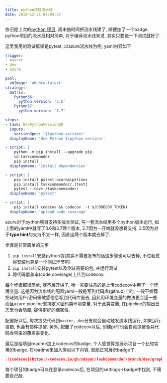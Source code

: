 ```yaml
---
title: python项目流水线
date: 2019-12-31 08:04:37
---
```


依旧是上次的[python 项目](/python_project), 周末抽时间把流水线建了, 顺便加了一个badge. python项目的流水线相对简单, 对于编译流水线来说, 其实只要跑一下测试就好了. 

这里我用的测试框架是pytest, 以azure流水线为例, yaml内容如下

```yaml
trigger:
- master
- dev
- azure

pool:
  vmImage: 'ubuntu-latest'
strategy:
  matrix:
    Python36:
      python.version: '3.6'
    Python37:
      python.version: '3.7'

steps:
- task: UsePythonVersion@0
  inputs:
    versionSpec: '$(python.version)'
  displayName: 'Use Python $(python.version)'

- script: |
    python -m pip install --upgrade pip
    cd taskcommander
    pip install .
  displayName: 'Install dependencies'

- script: |
    pip install pytest-azurepipelines
    pip install taskcommander/.[test]
    pytest --cov=./taskcommander/
  displayName: 'pytest'

- script: |
    pip install codecov && codecov  -t $(CODECOV_TOKEN)
  displayName: 'upload code coverage'
```

azure对于python项目支持多版本测试, 写一套流水线用多个python版本运行, 如上面的yaml中就写了3.6和3.7两个版本, 2.7因为一开始就没想着支持, 3.5因为对于**type hint**的支持不太一样, 因此这两个版本就去掉了.

步骤是非常简单的三步

1. `pip install`安装python包(其实不需要发布的话这步骤也可以去掉, 不过我觉得安装也算是一个测试环节吧)
2. `pip install`安装pytest以及测试需要的包, 并运行测试
3. 将代码覆盖率(code coverage)上传到codecov.

每个步骤都很简单, 就不展开讲了. 唯一需要注意的是上传codecov中用了一个环境变量. 这是因为流水线的配置yaml一般是写到代码库(github)上的, 一般不推荐把诸如用户/密码等敏感信息写到代码库里去, 因此用环境变量的做法更合适一些. 而且azure pipeline支持定义密码类环境变量, 对于此类变量, 在pipeline的输出日志里也会隐藏, 提供更好的保密性.

配置好以后, 每次提交代码到`master`、`dev`分支就会自动触发流水线运行, 如果运行报错, 也会有邮件提醒. 另外, 配置了codecov以后, 创建pr时也会自动提醒合并代码会带来的覆盖率变化.

最后是给项目readme加上codecov的badge, 个人感觉算是展示项目一个比较实用的badge. 在readme里加入类似以下内容, 就能正常展示badge了.

```markdown
[![codecov](https://codecov.io/gh/xdsoar/TaskCommander/branch/dev/graph/badge.svg)](https://codecov.io/gh/xdsoar/TaskCommander)
```

每个项目的badge可以在登录codecov后, 在项目的settings->badge中找到, 不需要自己敲.